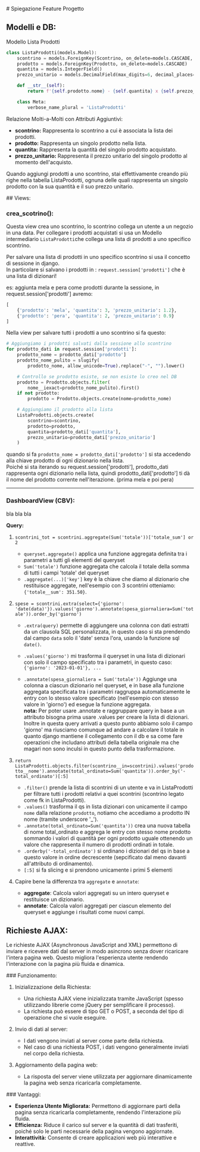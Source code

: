# Spiegazione Feature Progetto


## Modelli e DB:

Modello Lista Prodotti
```python
class ListaProdotti(models.Model):
    scontrino = models.ForeignKey(Scontrino, on_delete=models.CASCADE, related_name='lista_prodotti')
    prodotto = models.ForeignKey(Prodotto, on_delete=models.CASCADE)
    quantita = models.IntegerField()
    prezzo_unitario = models.DecimalField(max_digits=6, decimal_places=2)

    def __str__(self):
        return f'{self.prodotto.nome} - {self.quantita} x {self.prezzo_unitario} $'

    class Meta:
        verbose_name_plural = 'ListaProdotti'
```

Relazione Molti-a-Molti con Attributi Aggiuntivi:

- **scontrino:** Rappresenta lo scontrino a cui è associata la lista dei prodotti.
- **prodotto:** Rappresenta un singolo prodotto nella lista.
- **quantita:** Rappresenta la quantità del singolo prodotto acquistato.
- **prezzo_unitario:** Rappresenta il prezzo unitario del singolo prodotto al momento dell'acquisto.  

Quando aggiungi prodotti a uno scontrino, stai effettivamente creando più righe nella tabella ListaProdotti, ognuna delle quali rappresenta un singolo prodotto con la sua quantità e il suo prezzo unitario.



## Views:

### crea_scotrino():

Questa view crea uno scontrino, lo scontrino collega un utente a un negozio in una data. Per collegare i prodotti acquistati si usa un Modello intermediario `ListaProdotti`che collega una lista di prodotti a uno specifico scontrino.  

Per salvare una lista di prodotti in uno specifico scontrino si usa il concetto di sessione in django.  
In particolare si salvano i prodotti in : `request.session['prodotti']` che è una lista di dizionari!  

es: aggiunta mela e pera come prodotti durante la sessione, in request.session['prodotti'] avremo:

```python
[
    {'prodotto': 'mela', 'quantita': 3, 'prezzo_unitario': 1.2},
    {'prodotto': 'pera', 'quantita': 2, 'prezzo_unitario': 0.9}
]
```

Nella view per salvare tutti i prodotti a uno scontrino si fa questo:

```python
# Aggiungiamo i prodotti salvati dalla sessione allo scontrino
for prodotto_dati in request.session['prodotti']:
    prodotto_nome = prodotto_dati['prodotto']
    prodotto_nome_pulito = slugify(
        prodotto_nome, allow_unicode=True).replace("-", "").lower()

    # Controllo se prodotto esiste, se non esiste lo creo nel DB
    prodotto = Prodotto.objects.filter(
        nome__iexact=prodotto_nome_pulito).first()
    if not prodotto:
        prodotto = Prodotto.objects.create(nome=prodotto_nome)

    # Aggiungiamo il prodotto alla lista
    ListaProdotti.objects.create(
        scontrino=scontrino,
        prodotto=prodotto,
        quantita=prodotto_dati['quantita'],
        prezzo_unitario=prodotto_dati['prezzo_unitario']
    )
```

quando si fa `prodotto_nome = prodotto_dati['prodotto']` si sta accedendo alla chiave prodotto di ogni dizionario nella lista.  
Poiché si sta iterando su request.session['prodotti'], prodotto_dati rappresenta ogni dizionario nella lista, quindi prodotto_dati['prodotto'] ti dà il nome del prodotto corrente nell'iterazione. (prima mela e poi pera)  


---


### DashboardView (CBV):

bla bla bla 



**Query:**  
1. `scontrini_tot = scontrini.aggregate(Sum('totale'))['totale_sum'] or 2`
    - `queryset.aggregate()` applica una funzione aggregata definita tra i parametri a tutti gli elementi del queryset
    - `Sum('totale')` funzione aggregata che calcola il totale della somma di tutti i campi 'totale' del queryset 
    - `.aggregate(...)['key']` key è la chiave che diamo al dizionario che restituisce aggregate, nell'esempio con 3 scontrini otteniamo: `{'totale__sum': 351.50}`.  



2. `spese = scontrini.extra(select={'giorno': 'date(data)'}).values('giorno').annotate(spesa_giornaliera=Sum('totale')).order_by('giorno')`
    - `.extra(query)` permette di aggiungere una colonna con dati estratti da un clausola SQL personalizzata, in questo caso si sta prendendo dal campo `data` solo il 'date' senza l'ora, usando la funzione sql `date()`.  
    - `.values('giorno')` mi trasforma il queryset in una lista di dizionari con solo il campo specificato tra i parametri, in questo caso: `{'giorno': '2023-01-01'}, ...`

    - `.annotate(spesa_giornaliera = Sum('totale'))` Aggiunge una colonna a ciascun dizionario nel queryset, e in base alla funzione aggregata specificata tra i parametri raggruppa automaticamente le entry con lo stesso valore specificato (nell'esempio con stesso valore in 'giorno') ed esegue la funzione aggregata.  
    **nota:** Per poter usare .annotate e raggruppare query in base a un attributo bisogna prima usare .values per creare la lista di dizionari.
    Inoltre in questa query arrivati a questo punto abbiamo solo il campo 'giorno' ma riusciamo comunque
    ad andare a calcolare il totale in quanto django mantiene il collegamento con il db e sa come fare 
    operazioni che includano attributi della tabella originale ma che magari non sono inculsi in questo
    punto della trasformazione.  


3. `return ListaProdotti.objects.filter(scontrino__in=scontrini).values('prodotto__nome').annotate(total_ordinato=Sum('quantita')).order_by('-total_ordinato')[:5]`
    - `.filter()` prende la lista di scontrini di un utente e va in ListaProdotti per filtrare tutti i prodotti relativi a quei scontrini (scontrino legato come fk in ListaProdotti).  
    - `.values()` trasforma il qs in lista dizionari con unicamente il campo `nome` dalla relazione `prodotto`, notiamo che accediamo a prodotto IN nome (tramite underscore '_').  
    - `.annotate(total_ordinato=Sum('quantita'))` crea una nuova tabella di nome total_ordinato e aggrega le entry con stesso nome prodotto sommando i valori di quantità per ogni prodotto uguale ottenendo un valore che rappresenta il numero di prodotti ordinati in totale.  
    - `.orderby('-total_ordinato')` si ordinano i dizionari del qs in base a questo valore in ordine decrescente (sepcificato dal meno davanti all'attributo di ordinamento).   
    - `[:5]` si fa slicing e si prendono unicamente i primi 5 elementi 


4. Capire bene la differenza tra `aggregate` e `annotate`:
    - **aggregate**: Calcola valori aggregati su un intero queryset e restituisce un dizionario.
    - **annotate**: Calcola valori aggregati per ciascun elemento del queryset e aggiunge i risultati come nuovi campi.

## Richieste AJAX:

Le richieste AJAX (Asynchronous JavaScript and XML) permettono di inviare e ricevere dati dal server in modo asincrono senza dover ricaricare l'intera pagina web. Questo migliora l'esperienza utente rendendo l'interazione con la pagina più fluida e dinamica.

### Funzionamento: 
1. Inizializzazione della Richiesta:
    - Una richiesta AJAX viene inizializzata tramite JavaScript (spesso utilizzando librerie come jQuery per semplificare il processo).
    - La richiesta può essere di tipo GET o POST, a seconda del tipo di operazione che si vuole eseguire.

2. Invio di dati al server: 
    - I dati vengono inviati al server come parte della richiesta.
    - Nel caso di una richiesta POST, i dati vengono generalmente inviati nel corpo della richiesta.

3. Aggiornamento della pagina web:
    - La risposta del server viene utilizzata per aggiornare dinamicamente la pagina web senza ricaricarla completamente.


### Vantaggi:
- **Esperienza Utente Migliorata:** Permettono di aggiornare parti della pagina senza ricaricarla completamente, rendendo l'interazione più fluida.
- **Efficienza:** Riduce il carico sul server e la quantità di dati trasferiti, poiché solo le parti necessarie della pagina vengono aggiornate.
- **Interattività:** Consente di creare applicazioni web più interattive e reattive.